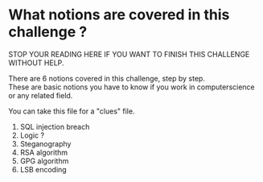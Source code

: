 # What notions are covered in this challenge ?

STOP YOUR READING HERE IF YOU WANT TO FINISH THIS CHALLENGE WITHOUT HELP.

There are 6 notions covered in this challenge, step by step.  
These are basic notions you have to know if you work in computerscience or any related field.  

You can take this file for a "clues" file.  

1. SQL injection breach
2. Logic ?
3. Steganography
4. RSA algorithm
5. GPG algorithm
6. LSB encoding
